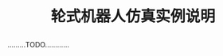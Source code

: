 <p style="font-size:30px ;font-weight: bolder;  text-align:center""> 轮式机器人仿真实例说明 </p>

.........TODO............
